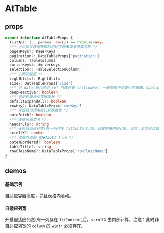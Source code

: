 # AtTable

## props

```ts
export interface AtTableProps {
  listApi: (...params: any[]) => Promise<any>
  /** 分页相关数据获取的路径字符串或者参数名称 */
  pagerKeys?: PagerKeys
  pagination?: DataTableProps['pagination']
  columns: TableColumns
  sorterKeys?: SorterKeys
  selection?: TableSelectionColumn
  /** 右侧功能区 */
  rightUtils?: RightUtils
  size?: DataTableProps['size']
  /** 对 data 是否采用 ref 包裹还是 shallowRef，一般如果不需要行内编辑，shallowRef 即可，不用深度侦听对象，明显性能会好一些 */
  deepReactive?: boolean
  /** 自动处理异步数据展开 */
  defaultExpandAll?: boolean
  rowKey?: DataTableProps['rowKey']
  /** 是否自动调取接口获取数据 */
  autoFetch?: boolean
  /** 表格头部类名 */
  headerCls?: string
  /** 开启自适应列宽(有一列存在 fitContent)后，该属性由内部计算，注意：此时非自适应列宽的 column 的 width 必须存在 */
  scrollX?: number
  /** 表格外边框 @default true */
  outerBordered?: boolean
  tableTitle?: string
  rowClassName?: DataTableProps['rowClassName']
}
```

## demos

#### 基础示例
自适应容器高度，并且表格内滚动。
<demo src="../examples/at-table/basic.vue"></demo>

#### 自适应列宽
开启自适应列宽(有一列存在 `fitContent`)后，`scrollX` 由内部计算，注意：此时非自适应列宽的 `column` 的 `width` 必须存在。
<demo src="../examples/at-table/auto-column-width.vue"></demo>
